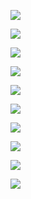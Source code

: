 <img src="http://images-onepick-opensocial.googleusercontent.com/gadgets/proxy?container=onepick&gadget=a&rewriteMime=image%2F*&url=http%3A%2F%2F3.bp.blogspot.com%2F-2h2Hl4ZFrbI%2FUSDTGgZdpYI%2FAAAAAAAAAkk%2FGDXnd0IUirk%2Fs1600%2FUpload-file-register.bmp"/><p>
<img src="http://images-onepick-opensocial.googleusercontent.com/gadgets/proxy?container=onepick&gadget=a&rewriteMime=image%2F*&url=http%3A%2F%2F3.bp.blogspot.com%2F-THzEw2Va-XU%2FUSDTKlG5XxI%2FAAAAAAAAAks%2FKkUoNbaa1z8%2Fs1600%2FUpload-file-login.bmp"/><p>
<img src="http://images-onepick-opensocial.googleusercontent.com/gadgets/proxy?container=onepick&gadget=a&rewriteMime=image%2F*&url=http%3A%2F%2F4.bp.blogspot.com%2F-6ZJa2mtGnYA%2FUSDTDhwn9jI%2FAAAAAAAAAkc%2FRwuexgmG8JI%2Fs1600%2FUpload-file-home.bmp"/><p>
<img src="http://images-onepick-opensocial.googleusercontent.com/gadgets/proxy?container=onepick&gadget=a&rewriteMime=image%2F*&url=http%3A%2F%2F4.bp.blogspot.com%2F-HLvAm5rTsJ0%2FUSDTlpm72SI%2FAAAAAAAAAk0%2FJWbzdADJQe4%2Fs1600%2FUpload-file-upload2.bmp"/><p>
<img src="http://images-onepick-opensocial.googleusercontent.com/gadgets/proxy?container=onepick&gadget=a&rewriteMime=image%2F*&url=http%3A%2F%2F4.bp.blogspot.com%2F-eIh2ritjXx8%2FUSDTmi4_VYI%2FAAAAAAAAAk8%2FWnhr64HH6tU%2Fs1600%2FUpload-file-upload.bmp"/><p>
<img src="http://images-onepick-opensocial.googleusercontent.com/gadgets/proxy?container=onepick&gadget=a&rewriteMime=image%2F*&url=http%3A%2F%2F2.bp.blogspot.com%2F-GRnVyQvSobo%2FUSDS2ZTt9dI%2FAAAAAAAAAkU%2FjrDIVNH9RjA%2Fs1600%2FUpload-file-myfiles.bmp"/><p>
<img src="http://images-onepick-opensocial.googleusercontent.com/gadgets/proxy?container=onepick&gadget=a&rewriteMime=image%2F*&url=http%3A%2F%2F2.bp.blogspot.com%2F-yZ2-WeGkLeg%2FUSDSXWClRMI%2FAAAAAAAAAj0%2FwxlRZtMLsdk%2Fs1600%2FUpload-file-alluser.bmp"/><p>
<img src="http://images-onepick-opensocial.googleusercontent.com/gadgets/proxy?container=onepick&gadget=a&rewriteMime=image%2F*&url=http%3A%2F%2F4.bp.blogspot.com%2F-IM_r1UC_clM%2FUSDSff-hAQI%2FAAAAAAAAAj8%2FzZmEJ60oM8g%2Fs1600%2FUpload-file-allfiles.bmp"/><p>
<img src="http://images-onepick-opensocial.googleusercontent.com/gadgets/proxy?container=onepick&gadget=a&rewriteMime=image%2F*&url=http%3A%2F%2F2.bp.blogspot.com%2F-yZ2-WeGkLeg%2FUSDSXWClRMI%2FAAAAAAAAAj0%2FwxlRZtMLsdk%2Fs1600%2FUpload-file-alluser.bmp"/><p>
<img src="http://images-onepick-opensocial.googleusercontent.com/gadgets/proxy?container=onepick&gadget=a&rewriteMime=image%2F*&url=http%3A%2F%2F1.bp.blogspot.com%2F-PRoAYz2OU_Q%2FUSDSruEWIDI%2FAAAAAAAAAkE%2FdBOXmByUazQ%2Fs1600%2FUpload-file-downloads.bmp"/><p>
